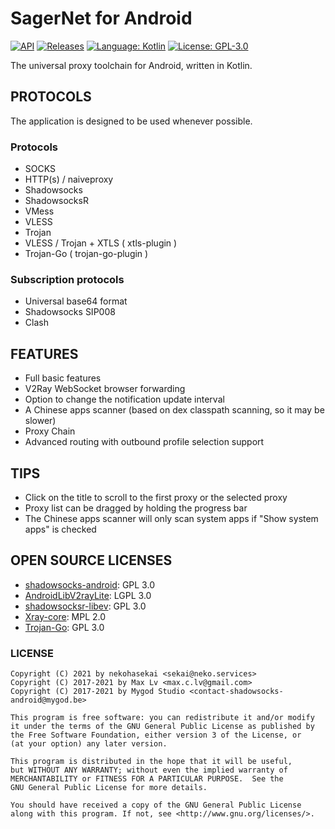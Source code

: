 # SagerNet for Android

[![API](https://img.shields.io/badge/API-21%2B-brightgreen.svg?style=flat)](https://android-arsenal.com/api?level=21)
[![Releases](https://img.shields.io/github/downloads/nekohasekai/SagerNet/total.svg)](https://github.com/nekohasekai/SagerNet/releases)
[![Language: Kotlin](https://img.shields.io/github/languages/top/nekohasekai/SagerNet.svg)](https://github.com/nekohasekai/SagerNet/search?l=kotlin)
[![License: GPL-3.0](https://img.shields.io/badge/license-GPL--3.0-orange.svg)](https://www.gnu.org/licenses/gpl-3.0)

The universal proxy toolchain for Android, written in Kotlin.

## PROTOCOLS

The application is designed to be used whenever possible.
 
### Protocols

* SOCKS
* HTTP(s) / naiveproxy
* Shadowsocks
* ShadowsocksR
* VMess
* VLESS
* Trojan
* VLESS / Trojan + XTLS ( xtls-plugin )
* Trojan-Go ( trojan-go-plugin )

### Subscription protocols

* Universal base64 format
* Shadowsocks SIP008
* Clash

## FEATURES

* Full basic features
* V2Ray WebSocket browser forwarding
* Option to change the notification update interval
* A Chinese apps scanner (based on dex classpath scanning, so it may be slower)
* Proxy Chain
* Advanced routing with outbound profile selection support

## TIPS

* Click on the title to scroll to the first proxy or the selected proxy  
* Proxy list can be dragged by holding the progress bar  
* The Chinese apps scanner will only scan system apps if "Show system apps" is checked  

## OPEN SOURCE LICENSES

<ul>
    <li><a href="https://github.com/shadowsocks/shadowsocks-android">shadowsocks-android</a>: GPL 3.0</li>
    <li><a href="https://github.com/nekohasekai/AndroidLibV2rayLite">AndroidLibV2rayLite</a>: LGPL 3.0</li>
    <li><a href="https://github.com/shadowsocksRb/shadowsocksr-libev/blob/master/LICENSE">shadowsocksr-libev</a>: GPL 3.0</li>
    <li><a href="https://github.com/XTLS/Xray-core/blob/main/LICENSE">Xray-core</a>: MPL 2.0</li>
    <li><a href="https://github.com/p4gefau1t/trojan-go/blob/master/LICENSE">Trojan-Go</a>: GPL 3.0</li>
</ul>

### LICENSE

```
Copyright (C) 2021 by nekohasekai <sekai@neko.services>
Copyright (C) 2017-2021 by Max Lv <max.c.lv@gmail.com>
Copyright (C) 2017-2021 by Mygod Studio <contact-shadowsocks-android@mygod.be>

This program is free software: you can redistribute it and/or modify
it under the terms of the GNU General Public License as published by
the Free Software Foundation, either version 3 of the License, or
(at your option) any later version.

This program is distributed in the hope that it will be useful,
but WITHOUT ANY WARRANTY; without even the implied warranty of
MERCHANTABILITY or FITNESS FOR A PARTICULAR PURPOSE.  See the
GNU General Public License for more details.

You should have received a copy of the GNU General Public License
along with this program. If not, see <http://www.gnu.org/licenses/>.
```

